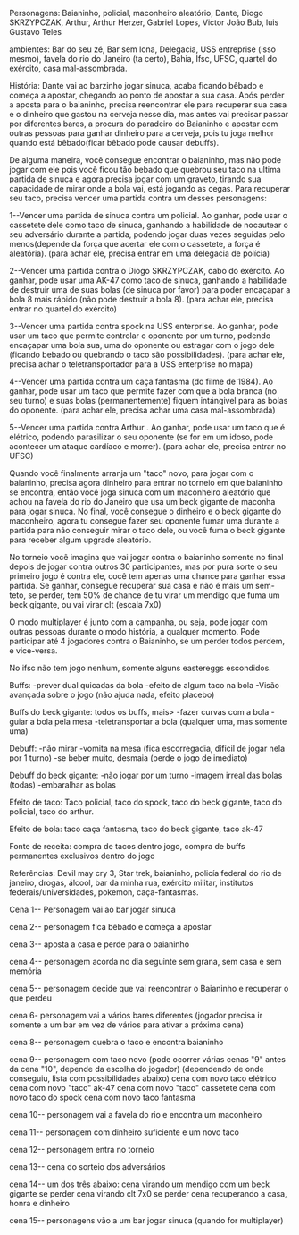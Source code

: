 






Personagens: Baianinho, policial, maconheiro aleatório, Dante, Diogo SKRZYPCZAK, Arthur, Arthur Herzer, Gabriel Lopes, Victor João Bub, luis Gustavo Teles

ambientes: Bar do seu zé, Bar sem lona, Delegacia, USS entreprise (isso mesmo), favela do rio do Janeiro (ta certo), Bahia, Ifsc, UFSC, quartel do exército, casa mal-assombrada.

História: Dante vai ao barzinho jogar sinuca, acaba ficando bêbado e começa a apostar, chegando ao ponto de apostar a sua casa. Após perder a aposta para o baianinho, precisa reencontrar ele para recuperar sua casa e o dinheiro que gastou na cerveja nesse dia, mas antes vai precisar passar por diferentes bares, a procura do paradeiro do Baianinho e apostar com outras pessoas para ganhar dinheiro para a cerveja, pois tu joga melhor quando está bêbado(ficar bêbado pode causar debuffs).

De alguma maneira, você consegue encontrar o baianinho, mas não pode jogar com ele pois você ficou tão bebado que quebrou seu taco na ultima partida de sinuca e agora precisa jogar com um graveto, tirando sua capacidade de mirar onde a bola vai, está jogando as cegas. Para recuperar seu taco, precisa vencer uma partida contra um desses personagens:


1--Vencer uma partida de sinuca contra um policial. Ao ganhar, pode usar o cassetete dele  como taco de sinuca, ganhando a habilidade de nocautear o seu adversário durante a partida, podendo jogar duas vezes seguidas pelo menos(depende da força que acertar ele com o cassetete, a força é aleatória). (para achar ele, precisa entrar em uma delegacia de polícia)

2--Vencer uma partida contra o Diogo SKRZYPCZAK, cabo do exército. Ao ganhar, pode usar uma AK-47 como taco de sinuca, ganhando a habilidade de destruir uma de suas bolas (de sinuca por favor) para poder encaçapar a bola 8 mais rápido (não pode destruir a bola 8). (para achar ele, precisa entrar no quartel do exército)

3--Vencer uma partida contra spock na USS enterprise. Ao ganhar, pode usar um taco que permite controlar o oponente por um turno, podendo encaçapar uma bola sua, uma do oponente ou estragar com o jogo dele (ficando bebado ou quebrando o taco são possibilidades). (para achar ele, precisa achar o teletransportador para a USS enterprise no mapa)

4--Vencer uma partida contra um caça fantasma (do filme de 1984). Ao ganhar, pode usar um taco que permite fazer com que a bola branca (no seu turno) e suas bolas (permanentemente) fiquem intángivel para as bolas do oponente. (para achar ele, precisa achar uma casa mal-assombrada)

5--Vencer uma partida contra Arthur . Ao ganhar, pode usar um taco que é elétrico, podendo parasilizar o seu oponente (se for em um idoso, pode acontecer um ataque cardíaco e morrer). (para achar ele, precisa entrar no UFSC)

Quando você finalmente arranja um "taco" novo, para jogar com o baianinho, precisa agora dinheiro para entrar no torneio em que baianinho se encontra, então você joga sinuca com um maconheiro aleatório que achou na favela do rio do Janeiro que usa um beck gigante de maconha para jogar sinuca. No final, você consegue o dinheiro e o beck gigante do maconheiro, agora tu consegue fazer seu oponente fumar uma durante a partida para não conseguir mirar o taco dele, ou você fuma o beck gigante para receber algum upgrade aleatório.

No torneio você imagina que vai jogar contra o baianinho somente no final depois de jogar contra outros 30 participantes, mas por pura sorte o seu primeiro jogo é contra ele,
cocê tem apenas uma chance para ganhar essa partida. Se ganhar, consegue recuperar sua casa e não é mais um sem-teto, se perder, tem 50% de chance de tu virar um mendigo que fuma um beck gigante, ou vai virar clt (escala 7x0)

O modo multiplayer é junto com a campanha, ou seja, pode jogar com outras pessoas durante o modo história, a qualquer momento.
Pode participar até 4 jogadores contra o Baianinho, se um perder todos perdem, e vice-versa.

No ifsc não tem jogo nenhum, somente alguns eastereggs escondidos. 

Buffs: 
-prever dual quicadas da bola
-efeito de algum taco na bola 
-Visão avançada sobre o jogo (não ajuda nada, efeito placebo)

Buffs do beck gigante: todos os buffs, mais>
-fazer curvas com a bola
-guiar a bola pela mesa
-teletransportar a bola (qualquer uma, mas somente uma)

Debuff:
-não mirar 
-vomita na mesa (fica escorregadia, díficil de jogar nela por 1 turno)
-se beber muito, desmaia (perde o jogo de imediato)

Debuff do beck gigante:
-não jogar por um turno
-imagem irreal das bolas (todas)
-embaralhar as bolas

Efeito de taco:
Taco policial, taco do spock, taco do beck gigante, taco do policial, taco do arthur.

Efeito de bola:
taco caça fantasma, taco do beck gigante, taco ak-47

Fonte de receita: compra de tacos dentro jogo, compra de buffs permanentes exclusivos dentro do jogo

Referências: Devil may cry 3, Star trek, baianinho, policía federal do rio de janeiro, drogas, álcool, bar da minha rua, exército militar, institutos federais/universidades, pokemon, caça-fantasmas.

Cena 1-- Personagem vai ao bar jogar sinuca

cena 2-- personagem fica bêbado e começa a apostar

cena 3-- aposta a casa e perde para o baianinho

cena 4-- personagem acorda no dia seguinte sem grana, sem casa e sem memória

cena 5-- personagem decide que vai reencontrar o Baianinho e recuperar o que perdeu

cena 6- personagem vai a vários bares diferentes (jogador precisa ir somente a um bar em vez de vários para ativar a próxima cena)

cena 8-- personagem quebra o taco e encontra baianinho

cena 9-- personagem com taco novo (pode ocorrer várias cenas "9" antes da cena "10", depende da escolha do jogador) (dependendo de onde conseguiu, lista com possibilidades abaixo)
cena com novo taco elétrico
cena com novo "taco" ak-47
cena com novo "taco" cassetete
cena com novo taco do spock
cena com novo taco fantasma

cena 10-- personagem vai a favela do rio e encontra um maconheiro

cena 11-- personagem com dinheiro suficiente e um novo taco

cena 12-- personagem entra no torneio

cena 13-- cena do sorteio dos adversários

cena 14-- um dos três abaixo:
cena virando um mendigo com um beck gigante se perder
cena virando clt 7x0 se perder
cena recuperando a casa, honra e dinheiro

cena 15-- personagens vão a um bar jogar sinuca (quando for multiplayer)
